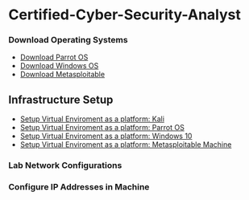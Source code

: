 # Certified-Cyber-Security-Analyst


### Download Operating Systems
  - <a href="https://www.parrotsec.org/download/" />Download Parrot OS</a>
  - <a href="https://www.parrotsec.org/download/" />Download Windows OS</a>
  - <a href="https://www.parrotsec.org/download/" />Download Metasploitable</a>

## Infrastructure Setup
- <a href="https://www.youtube.com/watch?v=mKx44gX6Mtw" />Setup Virtual Enviroment as a platform: Kali</a>
- <a href="https://www.youtube.com/watch?v=MmjUHZoU4l4" />Setup Virtual Enviroment as a platform: Parrot OS</a>
- <a href="" />Setup Virtual Enviroment as a platform: Windows 10 </a>
- <a href="" />Setup Virtual Enviroment as a platform: Metasploitable Machine</a>

### Lab Network Configurations

### Configure IP Addresses in Machine
